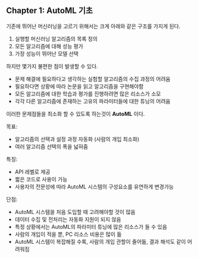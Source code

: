 ## Chapter 1: AutoML 기초

기존에 뛰어난 머신러닝을 고르기 위해서는 크게 아래와 같은 구조를 가지게 된다.

1. 실행할 머신러닝 알고리즘의 목록 정의
2. 모든 알고리즘에 대해 성능 평가
3. 가장 성능이 뛰어난 모델 선택


하지만 몇가지 불편한 점이 발생할 수 있다.
- 문제 해결에 필요하다고 생각하는 실험할 알고리즘의 수집 과정의 어려움
- 필요하다면 상황에 따라 논문을 읽고 알고리즘을 구현해야함
- 모든 알고리즘에 대한 학습과 평가를 진행하려면 많은 리소스가 소모
- 각각 다른 알고리즘에 존재하는 고유의 파라미터들에 대한 튜닝의 어려움

이러한 문제점들을 최소화 할 수 있도록 하는것이 **AutoML** 이다.

목표: 
- 알고리즘의 선택과 설정 과정 자동화 (사람의 개입 최소화)
- 여러 알고리즘 선택의 폭을 넓혀줌

특징:
- API 레벨로 제공
- 짧은 코드로 사용이 가능
- 사용자의 전문성에 따라 AutoML 시스템의 구성요소를 유연하게 변경가능

단점:
- AutoML 시스템을 처음 도입할 때 고려해야할 것이 많음
- 데이터 수집 및 전처리는 자동화 지원이 되지 않음
- 특정 상황에서는 AutoML의 파라미터 튜닝에 많은 리소스가 들 수 있음
- 사람의 개입이 적을 뿐, PC 리소스 비용은 많이 듦
- AutoML 시스템이 복잡해질 수록, 사람의 개입 관할이 줄어듦, 결과 해석도 같이 어려워짐

